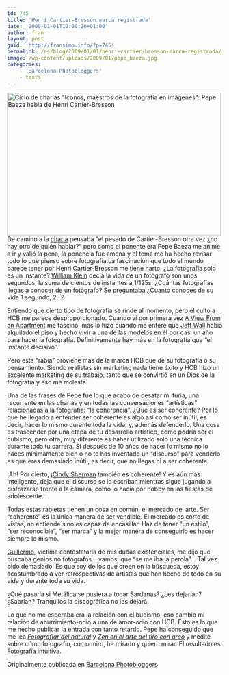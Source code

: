 ```yaml
---
id: 745
title: 'Henri Cartier-Bresson marca registrada'
date: '2009-01-01T10:00:20+01:00'
author: fran
layout: post
guid: 'http://fransimo.info/?p=745'
permalink: /es/blog/2009/01/01/henri-cartier-bresson-marca-registrada/
image: /wp-content/uploads/2009/01/pepe_baeza.jpg
categories:
    - 'Barcelona Photobloggers'
    - texts
---
```


<img class="alignright size-medium wp-image-753" src="http://fransimo.info/wp-content/uploads/2009/01/pepe_baeza-500x333.jpg" alt="Ciclo de charlas &quot;Iconos, maestros de la fotografía en imágenes&quot;: Pepe Baeza habla de Henri Cartier-Bresson" width="500" height="333">De camino a la <a href="http://barcelonaphotobloggers.org/2008/10/17/ciclo-de-charlas-iconos-maestros-de-la-fotografia-en-imagenes/">charla</a> pensaba "el pesado de Cartier-Bresson otra vez ¿no hay otro de quién hablar?" pero como el ponente era Pepe Baeza me anime a ir y valió la pena, la ponencia fue amena y el tema me ha hecho revisar todo lo que pienso sobre fotografía.La fascinación que todo el mundo parece tener por Henri Cartier-Bresson me tiene harto. ¿La fotografía solo es un instante? <a href="http://www.masters-of-photography.com/K/klein/klein_boy_pointing_gun.html" target="_blank" rel="noopener noreferrer">William Klein</a> decía la vida de un fotógrafo son unos segundos, la suma de cientos de instantes a 1/125s. ¿Cuántas fotografías llegas a conocer de un fotógrafo? Se preguntaba ¿Cuanto conoces de su vida 1 segundo, 2...?

Entiendo que cierto tipo de fotografía se rinde al momento, pero el culto a HCB me parece desproporcionado. Cuando vi por primera vez <a href="http://www.tate.org.uk/modern/exhibitions/jeffwall/rooms/room12.shtm" target="_blank" rel="noopener noreferrer">A View From an Apartment</a> me fascinó, más lo hizo cuando me enteré que <a href="http://es.wikipedia.org/wiki/Jeff_Wall" target="_blank" rel="noopener noreferrer">Jeff Wall</a> había alquilado el piso y hecho vivir a una de las modelos en él por casi un año para hacer la fotografía. Definitivamente hay más en la fotografía que “el instante decisivo”.

Pero esta “rabia” proviene más de la marca HCB que de su fotografía o su pensamiento. Siendo realistas sin marketing nada tiene éxito y HCB hizo un excelente marketing de su trabajo, tanto que se convirtió en un Dios de la fotografía y eso me molesta.

Una de las frases de Pepe fue lo que acabo de desatar mi furia, una recurrente en las charlas y en todas las conversaciones “artísticas” relacionadas a la fotografía: “la coherencia”. ¿Qué es ser coherente? Por lo que he llegado a entender ser coherente es algo así como ser inútil, es decir, hacer lo mismo durante toda la vida, y, además defenderlo. Una cosa es trascender por una etapa de tu desarrollo artístico, como podría ser el cubismo, pero otra, muy diferente es haber utilizado solo una técnica durante toda tu carrera. Si después de 10 años de hacer lo mismo no lo haces mínimamente bien o no te has inventado un “discurso” para venderlo es que eres demasiado inútil, es decir, que no llegas ni a ser coherente.

¡Ah! Por cierto, ¡<a href="http://en.wikipedia.org/wiki/Cindy_Sherman" target="_blank" rel="noopener noreferrer">Cindy Sherman</a> también es coherente! Y es aún más inteligente, deja que el discurso se lo escriban mientras sigue jugando a disfrazarse frente a la cámara, como lo hacía por hobby en las fiestas de adolescente...

Todas estas rabietas tienen un cosa en común, el mercado del arte. Ser “coherente” es la única manera de ser vendible. El mercado es corto de vistas, no entiende sino es capaz de encasillar. Haz de tener “un estilo”, “ser reconocible”, “ser marca” y la mejor manera de conseguirlo es hacer siempre lo mismo.

<a href="http://www.desenfocado.com/" target="_blank" rel="noopener noreferrer">Guillermo</a>, victima contestataria de mis dudas existenciales, me dijo que buscaba genios no fotógrafos... vamos, que “se me iba la perola”... Tal vez pido demasiado. Es que soy de los que creen en la búsqueda, estoy acostumbrado a ver retrospectivas de artistas que han hecho de todo en su vida y durante toda su vida.

¿Qué pasaría si Metálica se pusiera a tocar Sardanas? ¿Les dejarían? ¿Sabrían? Tranquilos la discográfica no les dejará.

Lo que no me esperaba era la relación con el budismo, eso cambio mi relación de aburrimiento-odio a una de amor-odio con HCB. Esto es lo que me hecho publicar la entrada con tanto retardo. Pepe ha conseguido que me lea <a href="http://www.gustavogili.es/ficha_amp.cfm?IDPUBLICACION=550" target="_blank" rel="noopener noreferrer"><em>Fotografiar del natural</em></a> y <a href="http://www.aliarc.es/docs/EUGEN%20HERRIGEL-Zen%20en%20el%20arte%20del%20tiro%20con%20arco.pdf" target="_blank" rel="noopener noreferrer"><em>Zen en el arte del tiro con arco</em></a> y medite sobre cómo fotografío, cómo miro, he mirado y quiero mirar. El resultado es <a href="/?p=741">Fotografía intuitiva</a>.

Originalmente publicada en <a href="http://barcelonaphotobloggers.org/2009/01/01/henri-cartier-bresson-marca-registrada/">Barcelona Photobloggers</a>